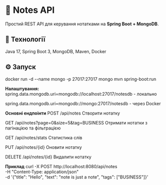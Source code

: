 # 📝 Notes API

Простий REST API для керування нотатками на **Spring Boot + MongoDB**.

## 🚀 Технології
Java 17, Spring Boot 3, MongoDB, Maven, Docker

## ⚙️ Запуск

docker run -d --name mongo -p 27017:27017 mongo
mvn spring-boot:run

**Налаштування:**
spring.data.mongodb.uri=mongodb://localhost:27017/notesdb - локально

spring.data.mongodb.uri=mongodb://mongo:27017/notesdb - через Docker

**Основні ендпоінти**
POST	/api/notes	Створити нотатку

GET	/api/notes?page=0&size=5&tag=BUSINESS	Отримати нотатки з пагінацією та фільтрацією

GET	/api/notes/stats	Статистика слів

PUT	/api/notes/{id}	Оновити нотатку

DELETE	/api/notes/{id}	Видалити нотатку


**Приклад**
curl -X POST http://localhost:8080/api/notes \
  -H "Content-Type: application/json" \
  -d '{"title": "Hello", "text": "note is just a note", "tags": ["BUSINESS"]}'
